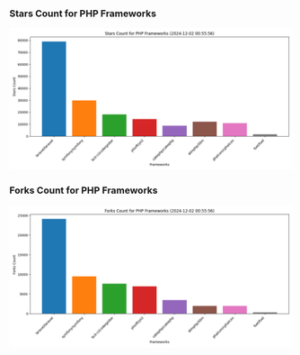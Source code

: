 ### Stars Count for PHP Frameworks

![Stars Chart](./archive/charts/20241202005556_stars_count.png)

### Forks Count for PHP Frameworks

![Forks Chart](./archive/charts/20241202005556_forks_count.png)


